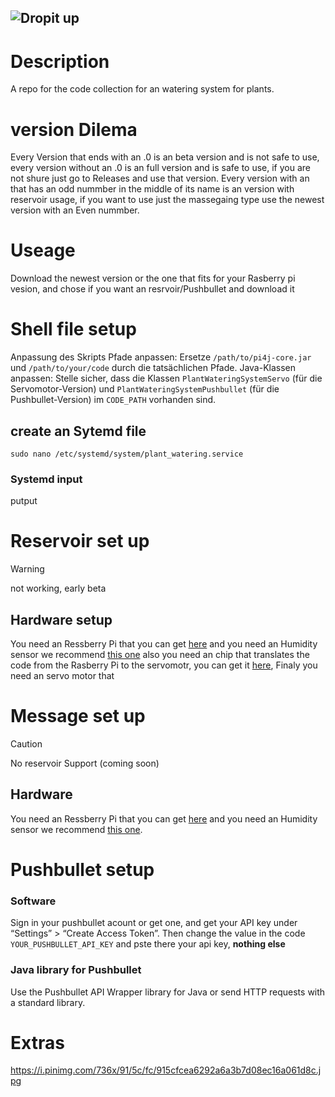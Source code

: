 ![Dropit up](https://github.com/user-attachments/assets/e3b94734-56a3-47c7-aaca-f629ad28501d)
------

# Description
A repo for the code collection for an watering system for plants.

# version Dilema

Every Version that ends with an .0 is an beta version and is not safe to use, every version without an .0 is an full version and is safe to use, if you are not shure just go to Releases and use that version. Every version with an that has an odd nummber in the middle of its name is an version with reservoir usage, if you want to use just the massegaing type use the newest version with an Even nummber.

# Useage

Download the newest version or the one that fits for your Rasberry pi vesion, and chose if you want an resrvoir/Pushbullet and download it

# Shell file setup

Anpassung des Skripts
Pfade anpassen: Ersetze ``/path/to/pi4j-core.jar`` und ``/path/to/your/code`` durch die tatsächlichen Pfade.
Java-Klassen anpassen: Stelle sicher, dass die Klassen ``PlantWateringSystemServo`` (für die Servomotor-Version) und ``PlantWateringSystemPushbullet`` (für die Pushbullet-Version) im ``CODE_PATH`` vorhanden sind.

## create an Sytemd file

``sudo nano /etc/systemd/system/plant_watering.service``

### Systemd input

putput


# Reservoir set up 
>[!WARNING]
>not working, early beta

## Hardware setup

You need an Ressberry Pi that you can get [here](https://www.raspberrypi.com/products/compute-module-5/?variant=cm5-108032) and you need an Humidity sensor we recommend [this one](https://amzn.eu/d/1NiQAjr) also you need an chip that translates the code from the Rasberry Pi to the servomotr, you can get it [here](https://www.microchip.com/en-us/product/mcp3008), Finaly you need an servo motor that 


# Message set up 

>[!CAUTION]
>No reservoir Support (coming soon)

## Hardware

You need an Ressberry Pi that you can get [here](https://www.raspberrypi.com/products/compute-module-5/?variant=cm5-108032) and you need an Humidity sensor we recommend [this one](https://amzn.eu/d/1NiQAjr).

# Pushbullet setup

### Software

Sign in your pushbullet acount or get one, and get your API key under “Settings” > “Create Access Token”.
Then change the value in the code ``YOUR_PUSHBULLET_API_KEY`` and pste there your api key, __nothing else__

### Java library for Pushbullet

Use the Pushbullet API Wrapper library for Java or send HTTP requests with a standard library.

# Extras 

https://i.pinimg.com/736x/91/5c/fc/915cfcea6292a6a3b7d08ec16a061d8c.jpg
